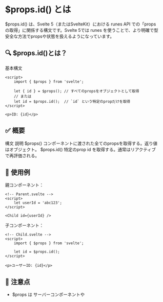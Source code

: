 # $props.id() とは
$props.id() は、Svelte 5（またはSvelteKit）における runes API での「propsの取得」に関係する構文です。Svelte 5では runes を使うことで、より明確で型安全な方法でpropsや状態を扱えるようになっています。

## 🔍 $props.id()とは？

基本構文
```svelte
<script>
	import { $props } from 'svelte';

	let { id } = $props(); // すべてのpropsをオブジェクトとして取得
	// または
	let id = $props.id();  // `id` という特定のpropだけを取得
</script>

<p>ID: {id}</p>
```

## ✅ 概要

構文	説明
$props()	コンポーネントに渡された全てのpropsを取得する。返り値はオブジェクト。
$props.id()	特定のprop id を取得する。通常はリアクティブで再評価される。


## 📘 使用例

親コンポーネント：

```svelte
<!-- Parent.svelte -->
<script>
	let userId = 'abc123';
</script>

<Child id={userId} />
```

子コンポーネント：

```svelte
<!-- Child.svelte -->
<script>
	import { $props } from 'svelte';

	let id = $props.id();
</script>

<p>ユーザーID: {id}</p>
```

## 📌 注意点
- $props は サーバーコンポーネントや <script context="module"> では使用不可。
- $props.id() のように個別に取得することで、不要な再レンダリングを防ぎつつパフォーマンスを向上できる。
- 型推論が有効に働くため、TypeScriptとの相性が良い。

## 🆚 export let id との違い

比較項目	$props.id()	export let id
再代入	❌（再代入はできない）	✅（再代入可能）
取得スタイル	関数呼び出し（id()）	変数として参照（id）
利用時の意図	propsを 読み取り専用 で扱いたい時	propsを 通常の変数 として使いたい時
Rune構文対応	✅	❌（従来構文）


## 🧠 補足
- $props.id() は リアクティブ なので、親コンポーネントから id が変化すれば自動的に更新されます。
- $props() を展開するパターンもありますが、不要なpropsまで取得するより個別アクセスが推奨されます。

